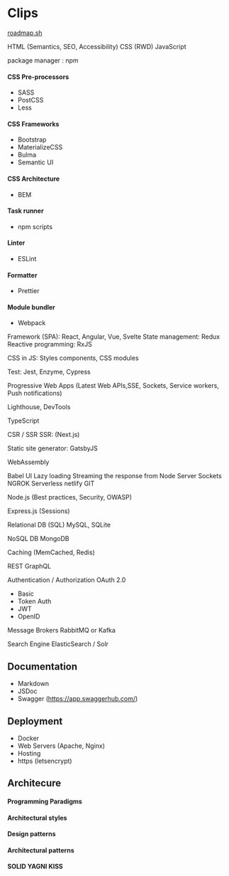# Clips

[roadmap.sh](https://roadmap.sh)

HTML (Semantics, SEO, Accessibility)
CSS (RWD)
JavaScript

package manager : npm

#### CSS Pre-processors
* SASS
* PostCSS
* Less

#### CSS Frameworks
* Bootstrap
* MaterializeCSS
* Bulma
* Semantic UI
#### CSS Architecture
* BEM
#### Task runner 
* npm scripts
#### Linter
* ESLint
#### Formatter
* Prettier
#### Module bundler
* Webpack

Framework (SPA): React, Angular, Vue, Svelte
State management: Redux
Reactive programming: RxJS

CSS in JS: Styles components, CSS modules

Test: Jest, Enzyme, Cypress

Progressive Web Apps (Latest Web APIs,SSE, Sockets, Service workers, Push notifications)

Lighthouse, DevTools

TypeScript

CSR / SSR
SSR: (Next.js)

Static site generator: GatsbyJS

WebAssembly


Babel
UI
Lazy loading
Streaming the response from Node Server
Sockets
NGROK
Serverless
netlify
GIT

Node.js 
(Best practices, Security, OWASP)

Express.js (Sessions)

Relational DB (SQL)
MySQL, SQLite

NoSQL DB
MongoDB

Caching (MemCached, Redis)

REST
GraphQL

Authentication / Authorization
OAuth 2.0
* Basic
* Token Auth
* JWT
* OpenID

Message Brokers
RabbitMQ or Kafka

Search Engine
ElasticSearch / Solr

## Documentation
* Markdown
* JSDoc
* Swagger (https://app.swaggerhub.com/)

## Deployment

* Docker
* Web Servers (Apache, Nginx)
* Hosting
* https (letsencrypt)

## Architecure

#### Programming Paradigms

#### Architectural styles

#### Design patterns

#### Architectural patterns

#### SOLID YAGNI KISS






